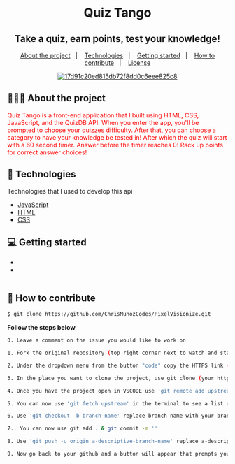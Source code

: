 <h1 align="center">
 Quiz Tango
</h1>

<h2 align="center">
 Take a quiz, earn points, test your knowledge! 
</h2>

<p align="center">
  <a href="#-about-the-project">About the project</a>&nbsp;&nbsp;&nbsp;|&nbsp;&nbsp;&nbsp;
  <a href="#-technologies">Technologies</a>&nbsp;&nbsp;&nbsp;|&nbsp;&nbsp;&nbsp;
  <a href="#-getting-started">Getting started</a>&nbsp;&nbsp;&nbsp;|&nbsp;&nbsp;&nbsp;
  <a href="#-how-to-contribute">How to contribute</a>&nbsp;&nbsp;&nbsp;|&nbsp;&nbsp;&nbsp;
  <a href="#-license">License</a>
</p>

<p align="center">
<a href="https://ibb.co/pvN0LhB"><img src="https://i.ibb.co/C541HP3/17d91c20ed815db72f8dd0c6eee825c8.png" alt="17d91c20ed815db72f8dd0c6eee825c8" border="0"></a>
</p>

## 👨🏻‍💻 About the project

<p align="left" style="color: red;">Quiz Tango is a front-end application that I built using HTML, CSS, JavaScript, and the QuizDB API. When you enter the app, you'll be prompted to choose your quizzes difficulty. After that, you can choose a category to have your knowledge be tested in! After which the quiz will start with a 60 second timer. Answer before the timer reaches 0! Rack up points for correct answer choices!</p>

## 🚀 Technologies

Technologies that I used to develop this api

- [JavaScript](https://www.javascript.com/)
- [HTML](https://www.w3schools.com/html/)
- [CSS](https://www.w3schools.com/css/)

## 💻 Getting started
- 
- 
```
```
## 🤔 How to contribute

```bash
$ git clone https://github.com/ChrisMunozCodes/PixelVisionize.git
```

**Follow the steps below**

```bash
0. Leave a comment on the issue you would like to work on 

1. Fork the original repository (top right corner next to watch and star buttons)

2. Under the dropdown menu from the button "code" copy the HTTPS link (from your forked repository) 'https://github.com/(your username)/PixelVisionize.git'

3. In the place you want to clone the project, use git clone (your https link here)

4. Once you have the project open in VSCODE use 'git remote add upstream  https://github.com/ChrisMunozCodes/PixelVisionize.git' in the terminal, this will track the main repository 

5. You can now use 'git fetch upstream' in the terminal to see a list of the different branches.

6. Use 'git checkout -b branch-name' replace branch-name with your branch. This will create a new branch for you to work within

7.. You can now use git add . & git commit -m '' 

8. Use 'git push -u origin a-descriptive-branch-name' replace a-descriptive-branch-name with your branch name (this will push all your code)

9. Now go back to your github and a button will appear that prompts you to make a pull request
```
